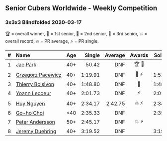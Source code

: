 <style>table {white-space: nowrap;}</style>

## Senior Cubers Worldwide - Weekly Competition
### 3x3x3 Blindfolded 2020-03-17

🏆 = overall winner, 🥇 = 1st senior, 🥈 = 2nd senior, 🥉 = 3rd senior, 💥 = overall record, 🔥 = PR average, ⚡ = PR single.

| # | Name | Age | Single | Average | Awards | Solve 1 | Solve 2 | Solve 3 | Video |
| :--: | :-- | :--: | --: | --: | :--: | --: | --: | --: | :-- |
| 1 | [Jae Park](../../persons/jae_park/333bf.md) | 40+ | 50.42 | DNF | 🏆 🥇 | DNF | 50.42 | DNF | [Link](https://www.facebook.com/events/616010612582835/permalink/617628172421079/) |
| 2 | [Grzegorz Pacewicz](../../persons/grzegorz_pacewicz/333bf.md) | 40+ | 1:19.91 | DNF | 🥈 ⚡ | 1:51.66 | 1:19.91 | DNF | [Link](https://www.facebook.com/events/616010612582835/permalink/620248352159061/) |
| 3 | [Thierry Boisivon](../../persons/thierry_boisivon/333bf.md) | 40+ | 1:48.80 | DNF | 🥉 | 1:48.80 | DNF | DNF | [Link](https://www.facebook.com/events/616010612582835/permalink/620334732150423/) |
| 4 | [Yoann Lecoeur](../../persons/yoann_lecoeur/333bf.md) | 40+ | 2:01.73 | DNF | ⚡ | 2:01.73 | 2:54.40 | DNF | [Link](https://www.facebook.com/events/616010612582835/permalink/617576952426201/) |
| 5 | [Huy Nguyen](../../persons/huy_nguyen/333bf.md) | 40+ | 2:34.17 | 2:42.75 | 🔥 ⚡ | 2:34.17 | 2:49.49 | 2:44.58 | [Link](https://www.facebook.com/events/616010612582835/permalink/618547175662512/) |
| 6 | [Go-ho Choi](../../persons/go_ho_choi/333bf.md) | <40 | 2:35.33 | DNF |  | 2:35.33 | DNF | DNF | [Link](https://www.facebook.com/events/616010612582835/permalink/620117415505488/) |
| 7 | [Peter Andersson](../../persons/peter_andersson/333bf.md) | 50+ | 2:45.17 | DNF | 💥 ⚡ | DNF | 2:53.70 | 2:45.17 | [Link](https://www.facebook.com/events/616010612582835/permalink/617557405761489/) |
| 8 | [Jeremy Duehring](../../persons/jeremy_duehring/333bf.md) | 40+ | 3:19.52 | DNF |  | 3:19.52 | DNF | DNS | [Link](https://www.facebook.com/events/616010612582835/permalink/620248352159061/) |

<!-- Global site tag (gtag.js) - Google Analytics -->
<script async src="https://www.googletagmanager.com/gtag/js?id=UA-86348435-3"></script>
<script>window.dataLayer = window.dataLayer || []; function gtag() {dataLayer.push(arguments);} gtag('js', new Date()); gtag('config', 'UA-86348435-3');</script>
